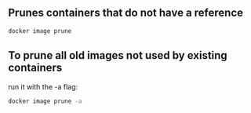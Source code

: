 
## Prunes containers that do not have a reference

```bash
docker image prune
```

## To prune all old images not used by existing containers

run it with the -a flag:

```bash
docker image prune -a
```
